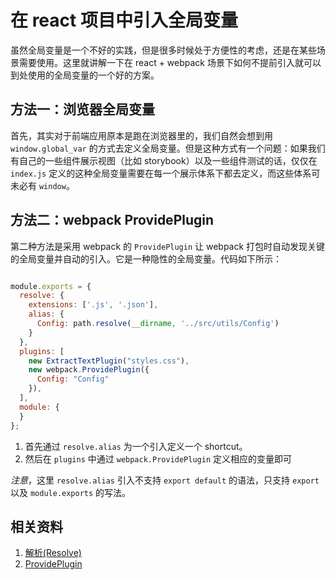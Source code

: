 # 在 react 项目中引入全局变量

虽然全局变量是一个不好的实践，但是很多时候处于方便性的考虑，还是在某些场景需要使用。这里就讲解一下在 react + webpack 场景下如何不提前引入就可以到处使用的全局变量的一个好的方案。

## 方法一：浏览器全局变量

首先，其实对于前端应用原本是跑在浏览器里的，我们自然会想到用 `window.global_var` 的方式去定义全局变量。但是这种方式有一个问题：如果我们有自己的一些组件展示视图（比如 storybook）以及一些组件测试的话，仅仅在 `index.js` 定义的这种全局变量需要在每一个展示体系下都去定义，而这些体系可未必有 `window`。

## 方法二：webpack ProvidePlugin

第二种方法是采用 webpack 的 `ProvidePlugin` 让 webpack 打包时自动发现关键的全局变量并自动的引入。它是一种隐性的全局变量。代码如下所示：

```js

module.exports = {
  resolve: {
    extensions: ['.js', '.json'],
    alias: {
      Config: path.resolve(__dirname, '../src/utils/Config')
    }
  },
  plugins: [
    new ExtractTextPlugin("styles.css"),
    new webpack.ProvidePlugin({
      Config: "Config"
    }),
  ],
  module: {
  }
};
```

1. 首先通过 `resolve.alias` 为一个引入定义一个 shortcut。
2. 然后在 `plugins` 中通过 `webpack.ProvidePlugin` 定义相应的变量即可

*注意*，这里 `resolve.alias` 引入不支持 `export default` 的语法，只支持 `export`  以及 `module.exports` 的写法。

## 相关资料

1. [解析(Resolve)](https://doc.webpack-china.org/configuration/resolve/#resolve)
2. [ProvidePlugin](https://doc.webpack-china.org/plugins/provide-plugin/#src/components/Sidebar/Sidebar.jsx)

